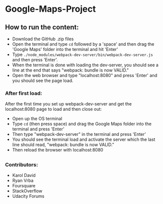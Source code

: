 # Google-Maps-Project
## How to run the content:
* Download the GitHub .zip files
* Open the terminal and type `cd` followed by a 'space' and then drag the 'Google Maps' folder into the terminal and hit 'Enter'
* Type `./node_modules/webpack-dev-server/bin/webpack-dev-server.js` and then press 'Enter'.
* When the terminal is done with loading the dev-server, you should see a line at the end that says "webpack: bundle is now VALID."
* Open the web browser and type "localhost:8080" and press 'Enter' and you should see the page load.

### After first load:
After the first time you set up webpack-dev-server and get the localhost:8080 page to load and then close out:
* Open up the OS terminal
* Type `cd` (then press space) and drag the Google Maps folder into the terminal and press 'Enter'
* Then type "webpack-dev-server" in the terminal and press 'Enter'
* You should see the terminal load and activate the server which the last line should read, "webpack: bundle is now VALID."
* Then reload the browser with localhost:8080
##
### Contributors:
* Karol David
* Ryan Vrba
* Foursquare
* StackOverflow
* Udacity Forums
